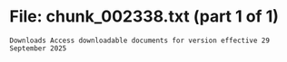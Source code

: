 ﻿# File: chunk_002338.txt (part 1 of 1)
```
Downloads Access downloadable documents for version effective 29 September 2025
```

